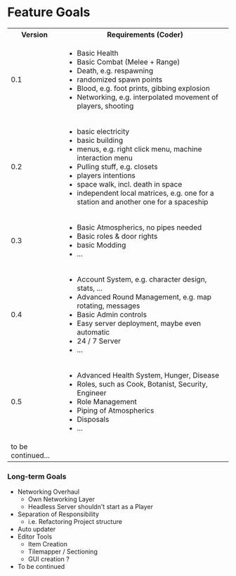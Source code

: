 # Feature Goals

<table>
  <tbody>
    <tr>
      <th>Version</th>
      <th align="center">Requirements (Coder)</th>
    </tr>
    <tr>
      <td>0.1</td>
      <td>
        <ul>
          <li>Basic Health</li>
          <li>Basic Combat (Melee + Range)</li>
          <li>Death, e.g. respawning</li>
          <li>randomized spawn points </li>
          <li>Blood, e.g. foot prints, gibbing explosion </li>
          <li>Networking, e.g. interpolated movement of players, shooting </li>
        </ul>
      </td>
    </tr>
    <tr>
      <td>0.2</td>
      <td>
        <ul>
          <li>basic electricity</li>
          <li>basic building</li>
          <li>menus, e.g. right click menu, machine interaction menu</li>
          <li>Pulling stuff, e.g. closets</li>
          <li>players intentions</li>
          <li>space walk, incl. death in space</li>
          <li>independent local matrices, e.g. one for a station and another one for a spaceship</li>
        </ul>
      </td>
    </tr>
<tr>
      <td>0.3</td>
      <td>
        <ul>
          <li>Basic Atmospherics, no pipes needed</li>
          <li>Basic roles & door rights</li>
          <li>basic Modding</li>
          <li>...</li>
        </ul>
      </td>
    </tr>
    <tr>
      <td>0.4</td>
      <td>
        <ul>
          <li>Account System, e.g. character design, stats, ...</li>
          <li>Advanced Round Management, e.g. map rotating, messages</li>
          <li>Basic Admin controls</li>
          <li>Easy server deployment, maybe even automatic</li>
          <li>24 / 7 Server</li>
          <li>...</li>
        </ul>
      </td>
    </tr>
    <tr>
      <td>0.5</td>
      <td>
        <ul>
          <li>Advanced Health System, Hunger, Disease</li>
          <li>Roles, such as Cook, Botanist, Security, Engineer</li>
          <li>Role Management</li>
          <li>Piping of Atmospherics</li>
          <li>Disposals</li>
          <li>...</li>
        </ul>
      </td>
    </tr>
    <tr>
      <td> to be continued... </td>
      <td></td>
    </tr>
  </tbody>
</table>

### Long-term Goals

* Networking Overhaul
    * Own Networking Layer
    * Headless Server shouldn't start as a Player
* Separation of Responsibility
    * i.e. Refactoring Project structure
* Auto updater
* Editor Tools
    * Item Creation
    * Tilemapper / Sectioning
    * GUI creation ?
* To be continued
